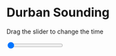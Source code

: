 <h1>Durban Sounding</h1>
<p>Drag the slider to change the time</p>

<div class="slidecontainer">
<input oninput='setImage(this)' class="slider" type="range" min="0" max="9" value="0" step="1" />
<img id='img'/>
</div>

<script>
var img = document.getElementById('img');
var img_array = ['/assets/images/skwt/skd_dur_wrfout_d01_2020-06-18_12:00:00.png',
'/assets/images/skwt/skd_dur_wrfout_d01_2020-06-18_18:00:00.png',
'/assets/images/skwt/skd_dur_wrfout_d01_2020-06-19_00:00:00.png',
'/assets/images/skwt/skd_dur_wrfout_d01_2020-06-19_06:00:00.png',
'/assets/images/skwt/skd_dur_wrfout_d01_2020-06-19_12:00:00.png',
'/assets/images/skwt/skd_dur_wrfout_d01_2020-06-19_18:00:00.png',
'/assets/images/skwt/skd_dur_wrfout_d01_2020-06-20_00:00:00.png',
'/assets/images/skwt/skd_dur_wrfout_d01_2020-06-20_06:00:00.png',
'/assets/images/skwt/skd_dur_wrfout_d01_2020-06-20_12:00:00.png',];
function setImage(obj)
{
        var value = obj.value;
        img.src = img_array[value];

}
</script>
